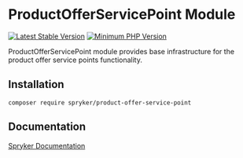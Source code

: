 # ProductOfferServicePoint Module
[![Latest Stable Version](https://poser.pugx.org/spryker/product-offer-service-point/v/stable.svg)](https://packagist.org/packages/spryker/product-offer-service-point)
[![Minimum PHP Version](https://img.shields.io/badge/php-%3E%3D%208.3-8892BF.svg)](https://php.net/)

ProductOfferServicePoint module provides base infrastructure for the product offer service points functionality.

## Installation

```
composer require spryker/product-offer-service-point
```

## Documentation

[Spryker Documentation](https://docs.spryker.com)
